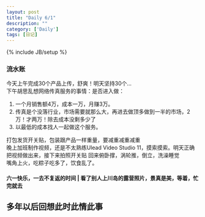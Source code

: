 ```yaml
---
layout: post
title: "Daily 6/1"
description: ""
category: ['Daily']
tags: [日记]
---
```

{% include JB/setup %}

### 流水账
今天上午完成30个产品上传，舒爽！明天坚持30个...  
下午胡思乱想网络传真服务的事情：是否进入做：
1. 一个月销售额4万，成本一万，月赚3万。  
2. 传真是个没落行业，市场需要就那么大，再进去做顶多做到一半的市场，2万！才两万！除去成本没剩多少了  
3. 以最低的成本找人一起做这个服务。  
  
  
打包发货开关贴，包装跟产品一样重量，要减重减重减重  
晚上加班制作视频，还是不太熟练Ulead Video Studio 11，摸索摸索。明天正确把视频做出来，接下来拍照开关贴
回来俯卧撑，涡轮推，倒立，洗澡睡觉  
嘴角上火，吃粽子吃多了，饮食乱了。

#### 六一快乐，一去不复返的时间 | 看了别人上川岛的露营照片，景真是美，等着，忙完就去
## 多年以后回想此时此情此事
